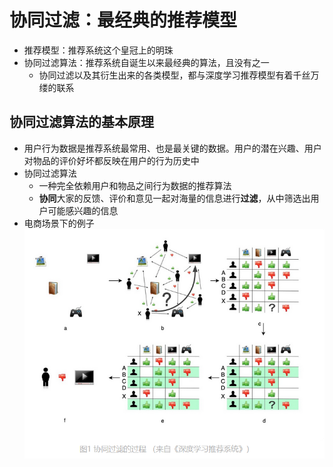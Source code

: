 # 协同过滤：最经典的推荐模型

* 推荐模型：推荐系统这个皇冠上的明珠
* 协同过滤算法：推荐系统自诞生以来最经典的算法，且没有之一
  * 协同过滤以及其衍生出来的各类模型，都与深度学习推荐模型有着千丝万缕的联系

## 协同过滤算法的基本原理
* 用户行为数据是推荐系统最常用、也是最关键的数据。用户的潜在兴趣、用户对物品的评价好坏都反映在用户的行为历史中
* 协同过滤算法
  * 一种完全依赖用户和物品之间行为数据的推荐算法
  * **协同**大家的反馈、评价和意见一起对海量的信息进行**过滤**，从中筛选出用户可能感兴趣的信息
* 电商场景下的例子
![协同过滤的过程](https://github.com/tbtbljj/study/blob/master/%E6%B7%B1%E5%BA%A6%E5%AD%A6%E4%B9%A0%E6%8E%A8%E8%8D%90%E7%B3%BB%E7%BB%9F%E5%AE%9E%E6%88%98/%E5%9B%BE%E7%89%87%E8%B5%84%E6%96%99/%E5%8D%8F%E5%90%8C%E8%BF%87%E6%BB%A4%E7%9A%84%E8%BF%87%E7%A8%8B.png)
